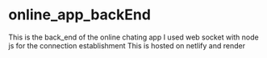 # online_app_backEnd
This is the back_end of the online chating app
I used web socket with node js for the connection establishment
This is hosted on netlify and render
